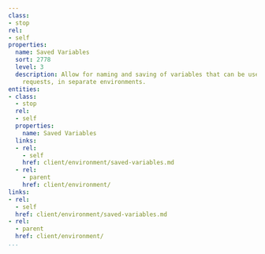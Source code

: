 ```yaml
---
class:
- stop
rel:
- self
properties:
  name: Saved Variables
  sort: 2778
  level: 3
  description: Allow for naming and saving of variables that can be used across API
    requests, in separate environments.
entities:
- class:
  - stop
  rel:
  - self
  properties:
    name: Saved Variables
  links:
  - rel:
    - self
    href: client/environment/saved-variables.md
  - rel:
    - parent
    href: client/environment/
links:
- rel:
  - self
  href: client/environment/saved-variables.md
- rel:
  - parent
  href: client/environment/
...
```

